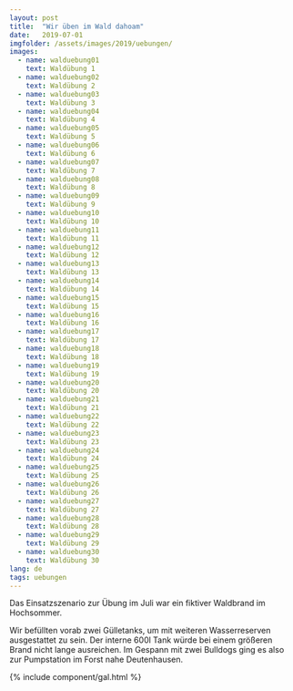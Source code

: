 ```yaml
---
layout: post
title:  "Wir üben im Wald dahoam"
date:   2019-07-01
imgfolder: /assets/images/2019/uebungen/
images:
  - name: walduebung01
    text: Waldübung 1
  - name: walduebung02
    text: Waldübung 2
  - name: walduebung03
    text: Waldübung 3
  - name: walduebung04
    text: Waldübung 4
  - name: walduebung05
    text: Waldübung 5
  - name: walduebung06
    text: Waldübung 6
  - name: walduebung07
    text: Waldübung 7
  - name: walduebung08
    text: Waldübung 8
  - name: walduebung09
    text: Waldübung 9
  - name: walduebung10
    text: Waldübung 10
  - name: walduebung11
    text: Waldübung 11
  - name: walduebung12
    text: Waldübung 12
  - name: walduebung13
    text: Waldübung 13
  - name: walduebung14
    text: Waldübung 14
  - name: walduebung15
    text: Waldübung 15
  - name: walduebung16
    text: Waldübung 16
  - name: walduebung17
    text: Waldübung 17
  - name: walduebung18
    text: Waldübung 18
  - name: walduebung19
    text: Waldübung 19
  - name: walduebung20
    text: Waldübung 20
  - name: walduebung21
    text: Waldübung 21
  - name: walduebung22
    text: Waldübung 22
  - name: walduebung23
    text: Waldübung 23
  - name: walduebung24
    text: Waldübung 24
  - name: walduebung25
    text: Waldübung 25
  - name: walduebung26
    text: Waldübung 26
  - name: walduebung27
    text: Waldübung 27
  - name: walduebung28
    text: Waldübung 28
  - name: walduebung29
    text: Waldübung 29
  - name: walduebung30
    text: Waldübung 30
lang: de
tags: uebungen
---
```


Das Einsatzszenario zur Übung im Juli war ein fiktiver Waldbrand im Hochsommer. 

Wir befüllten vorab zwei Gülletanks, um mit weiteren Wasserreserven ausgestattet zu sein. Der interne 600l Tank würde bei einem größeren Brand nicht lange ausreichen. Im Gespann mit zwei Bulldogs ging es also zur Pumpstation im Forst nahe Deutenhausen.

{% include component/gal.html %}
